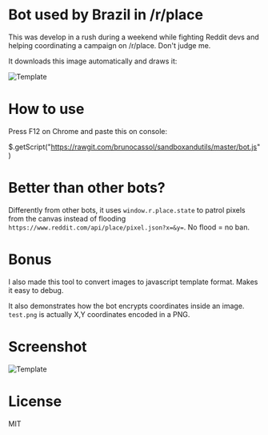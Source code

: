 # Bot used by Brazil in /r/place

This was develop in a rush during a weekend while fighting Reddit devs and helping coordinating a campaign on /r/place. Don't judge me.

It downloads this image automatically and draws it:

![Template](https://raw.githubusercontent.com/brunocassol/sandboxandutils/master/template.png)

# How to use
Press F12 on Chrome and paste this on console:

$.getScript("https://rawgit.com/brunocassol/sandboxandutils/master/bot.js")

# Better than other bots?
Differently from other bots, it uses `window.r.place.state` to patrol pixels from the canvas instead of flooding `https://www.reddit.com/api/place/pixel.json?x=&y=`. No flood = no ban.

# Bonus
I also made this tool to convert images to javascript template format. Makes it easy to debug.

It also demonstrates how the bot encrypts coordinates inside an image. `test.png` is actually X,Y coordinates encoded in a PNG.

# Screenshot
![Template](https://raw.githubusercontent.com/brunocassol/sandboxandutils/master/demo.png)

# License
MIT